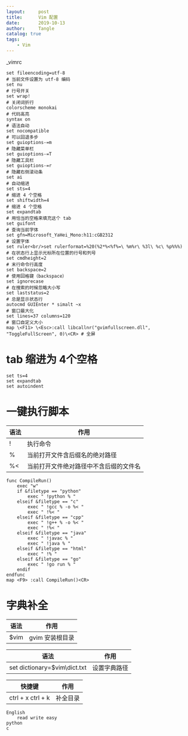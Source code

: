 ```yaml
---
layout:     post
title:      Vim 配置
date:       2019-10-13
author:     Tangle
catalog: true
tags:
    - Vim
---
```


_vimrc

```
set fileencoding=utf-8                                                             # 当前文件设置为 utf-8 编码
set nu                                                                             # 行号开关
set wrap!                                                                          # 关闭词折行
colorscheme monokai                                                                # 代码高亮
syntax on                                                                          # 语法自动
set nocompatible                                                                   # 可以回退多步
set guioptions-=m                                                                  # 隐藏菜单栏
set guioptions-=T                                                                  # 隐藏工具栏
set guioptions-=r                                                                  # 隐藏右侧滚动条
set ai                                                                             # 自动缩进
set sts=4                                                                          # 缩进 4 个空格
set shiftwidth=4                                                                   # 缩进 4 个空格
set expandtab                                                                      # 用恰当的空格来填充这个 tab
set guifont                                                                        # 查询当前字体
set gfn=Microsoft_YaHei_Mono:h11:cGB2312                                           # 设置字体
set ruler<br/>set rulerformat=%20(%2*%<%f%=\ %m%r\ %3l\ %c\ %p%%%)                 # 在状态行上显示光标所在位置的行号和列号
set cmdheight=2                                                                    # 末行命令行高度
set backspace=2                                                                    # 使用回格键（backspace）
set ignorecase                                                                     # 在搜索的时候忽略大小写
set laststatus=2                                                                   # 总是显示状态行
autocmd GUIEnter * simalt ~x                                                       # 窗口最大化
set lines=37 columns=120                                                           # 窗口自定义大小
map \<F11> \<Esc>:call libcallnr("gvimfullscreen.dll", "ToggleFullScreen", 0)\<CR> # 全屏
```

# tab 缩进为 4个空格

```
set ts=4
set expandtab
set autoindent
```

# 一键执行脚本

| 语法 | 作用                                   |
| ---- | -------------------------------------- |
| !    | 执行命令                               |
| %    | 当前打开文件含后缀名的绝对路径         |
| %<   | 当前打开文件绝对路径中不含后缀的文件名 |

```
func CompileRun()
    exec "w"
    if &filetype == "python"  
        exec " !python % "
    elseif &filetype == "c"
        exec " !gcc % -o %< "
        exec " !%< "
    elseif &filetype == "cpp"
        exec " !g++ % -o %< "
        exec " !%< "
    elseif &filetype == "java"
        exec " !javac % "
        exec " !java % "
    elseif &filetype == "html"
        exec " !% "
    elseif &filetype == "go"
        exec " !go run % "
    endif
endfunc
map <F9> :call CompileRun()<CR> 
```

# 字典补全

| 语法 | 作用            |
| ---- | --------------- |
| $vim | gvim 安装根目录 |

| 语法                         | 作用         |
| ---------------------------- | ------------ |
| set dictionary=$vim\dict.txt | 设置字典路径 |

| 快捷键            | 作用     |
| ----------------- | -------- |
| ctrl + x ctrl + k | 补全目录 |

```
English
    read write easy
python
c
```
